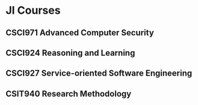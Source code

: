 # JI Courses

## CSCI971 Advanced Computer Security

## CSCI924 Reasoning and Learning

## CSCI927 Service-oriented Software Engineering

## CSIT940 Research Methodology
